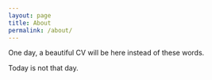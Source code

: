 ```yaml
---
layout: page
title: About
permalink: /about/
---
```

One day, a beautiful CV will be here instead of these words.

Today is not that day.